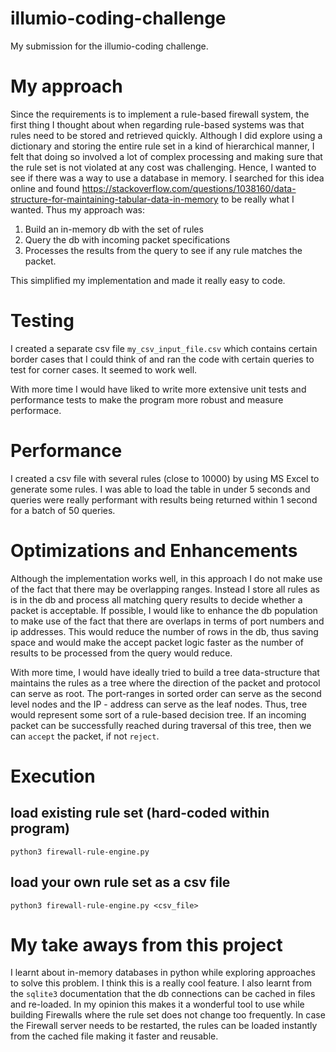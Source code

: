 # illumio-coding-challenge
My submission for the illumio-coding challenge.


# My approach
Since the requirements is to implement a rule-based firewall system, the first thing I thought about when regarding rule-based systems was that rules need to be stored and retrieved quickly. Although I did explore using a dictionary and storing the entire rule set in a kind of hierarchical manner, I felt that doing so involved a lot of complex processing and making sure that the rule set is not violated at any cost was challenging. Hence, I wanted to see if there was a way to use a database in memory. I searched for this idea online and found https://stackoverflow.com/questions/1038160/data-structure-for-maintaining-tabular-data-in-memory to be really what I wanted.
Thus my approach was:
1. Build an in-memory db with the set of rules
2. Query the db with incoming packet specifications
3. Processes the results from the query to see if any rule matches the packet. 

This simplified my implementation and made it really easy to code.


# Testing

I created a separate csv file `my_csv_input_file.csv` which contains certain border cases that I could think of and ran the code with certain queries to test for corner cases. It seemed to work well.

With more time I would have liked to write more extensive unit tests and performance tests to make the program more robust and measure performace.

# Performance

I created a csv file with several rules (close to 10000) by using MS Excel to generate some rules. I was able to load the table in under 5 seconds and queries were really performant with results being returned within 1 second for a batch of 50 queries.

# Optimizations and Enhancements 

Although the implementation works well, in this approach I do not make use of the fact that there may be overlapping ranges. Instead I store all rules as is in the db and process all matching query results to decide whether a packet is acceptable. If possible, I would like to enhance the db population to make use of the fact that there are overlaps in terms of port numbers and ip addresses. This would reduce the number of rows in the db, thus saving space and would make the accept packet logic faster as the number of results to be processed from the query would reduce.

With more time, I would have ideally tried to build a tree data-structure that maintains the rules as a tree where the direction of the packet and protocol can serve as root. The port-ranges in sorted order can serve as the second level nodes and the IP - address can serve as the leaf nodes. Thus, tree would represent some sort of a rule-based decision tree. If an incoming packet can be successfully reached during traversal of this tree, then we can `accept` the packet, if not `reject`.

# Execution

## load existing rule set (hard-coded within program)
```
python3 firewall-rule-engine.py
```

## load your own rule set as a csv file 
```
python3 firewall-rule-engine.py <csv_file>
```

# My take aways from this project 
I learnt about in-memory databases in python while exploring approaches to solve this problem. I think this is a really cool feature. I also learnt from the `sqlite3` documentation that the db connections can be cached in files and re-loaded. 
In my opinion this makes it a wonderful tool to use while building Firewalls where the rule set does not change too frequently. In case the Firewall server needs to be restarted, the rules can be loaded instantly from the cached file making it faster and reusable.
